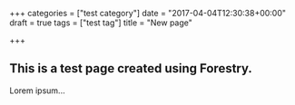 +++
categories = ["test category"]
date = "2017-04-04T12:30:38+00:00"
draft = true
tags = ["test tag"]
title = "New page"

+++


## This is a test page created using Forestry.

Lorem ipsum...


